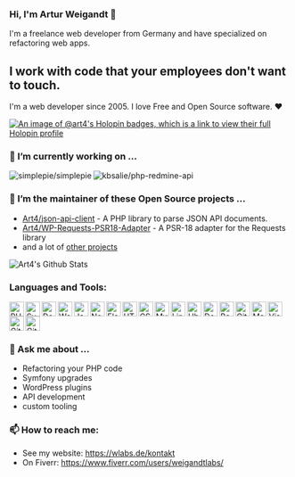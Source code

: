 ### Hi, I'm Artur Weigandt 👋

I'm a freelance web developer from Germany and have specialized on refactoring web apps.

## I work with code that your employees don't want to touch.

I'm a web developer since 2005. I love Free and Open Source software. ❤️ 

[![An image of @art4's Holopin badges, which is a link to view their full Holopin profile](https://holopin.me/art4)](https://holopin.io/@art4)

### 🔭 I’m currently working on ...

<img align="left" alt="simplepie/simplepie" src="https://github-readme-stats.vercel.app/api/pin?username=simplepie&repo=simplepie&show_icons=true&hide_border=true" />
<img alt="kbsalie/php-redmine-api" src="https://github-readme-stats.vercel.app/api/pin?username=kbsali&repo=php-redmine-api&show_icons=true&hide_border=true" />

### 👷 I’m the maintainer of these Open Source projects ...

- [Art4/json-api-client](https://github.com/Art4/json-api-client) - A PHP library to parse JSON API documents. 
- [Art4/WP-Requests-PSR18-Adapter](https://github.com/Art4/WP-Requests-PSR18-Adapter) - A PSR-18 adapter for the Requests library
- and a lot of [other projects](https://github.com/Art4?tab=repositories)

<img alt="Art4's Github Stats" src="https://github-readme-stats.vercel.app/api?username=Art4&show_icons=true&hide_border=true" />

### Languages and Tools:

<img align="left" alt="PHP" width="26px" src="https://cdn.jsdelivr.net/gh/devicons/devicon/icons/php/php-plain.svg" />
<img align="left" alt="Symfony" width="26px" src="https://cdn.jsdelivr.net/gh/devicons/devicon/icons/symfony/symfony-original.svg" />
<img align="left" alt="Doctrine" width="26px" src="https://cdn.jsdelivr.net/gh/devicons/devicon/icons/doctrine/doctrine-original.svg" />
<img align="left" alt="WordPress" width="26px" src="https://cdn.jsdelivr.net/gh/devicons/devicon/icons/wordpress/wordpress-original.svg" />
<img align="left" alt="JavaScript" width="26px" src="https://cdn.jsdelivr.net/gh/devicons/devicon/icons/javascript/javascript-original.svg" />
<img align="left" alt="Node.js" width="26px" src="https://cdn.jsdelivr.net/gh/devicons/devicon/icons/nodejs/nodejs-original.svg" />
<img align="left" alt="Electron" width="26px" src="https://cdn.jsdelivr.net/gh/devicons/devicon/icons/electron/electron-original.svg" />
<img align="left" alt="HTML5" width="26px" src="https://cdn.jsdelivr.net/gh/devicons/devicon/icons/html5/html5-original.svg" />
<img align="left" alt="CSS3" width="26px" src="https://cdn.jsdelivr.net/gh/devicons/devicon/icons/css3/css3-original.svg" />
<img align="left" alt="MySQL" width="26px" src="https://cdn.jsdelivr.net/gh/devicons/devicon/icons/mysql/mysql-original.svg" />
<img align="left" alt="Linux" width="26px" src="https://cdn.jsdelivr.net/gh/devicons/devicon/icons/linux/linux-original.svg" />
<img align="left" alt="Ubuntu" width="26px" src="https://cdn.jsdelivr.net/gh/devicons/devicon/icons/ubuntu/ubuntu-plain.svg" />
<img align="left" alt="Docker" width="26px" src="https://cdn.jsdelivr.net/gh/devicons/devicon/icons/docker/docker-original.svg" />
<img align="left" alt="Bash" width="26px" src="https://cdn.jsdelivr.net/gh/devicons/devicon/icons/bash/bash-original.svg" />
<img align="left" alt="Git" width="26px" src="https://cdn.jsdelivr.net/gh/devicons/devicon/icons/git/git-original.svg" />
<img align="left" alt="Markdown" width="26px" src="https://cdn.jsdelivr.net/gh/devicons/devicon/icons/markdown/markdown-original.svg" />
<img align="left" alt="Visual Studio Code" width="26px" src="https://cdn.jsdelivr.net/gh/devicons/devicon/icons/vscode/vscode-original.svg" />
<img align="left" alt="GitLab" width="26px" src="https://cdn.jsdelivr.net/gh/devicons/devicon/icons/gitlab/gitlab-original.svg" />
<img alt="GitHub" width="26px" src="https://cdn.jsdelivr.net/gh/devicons/devicon/icons/github/github-original.svg" />

### 💬 Ask me about ...

- Refactoring your PHP code
- Symfony upgrades
- WordPress plugins
- API development
- custom tooling

### 📫 How to reach me:

- See my website: https://wlabs.de/kontakt
- On Fiverr: https://www.fiverr.com/users/weigandtlabs/

<!--
**Art4/Art4** is a ✨ _special_ ✨ repository because its `README.md` (this file) appears on your GitHub profile.

Here are some ideas to get you started:

- 🔭 I’m currently working on ...
- 🌱 I’m currently learning ...
- 👯 I’m looking to collaborate on ...
- 🤔 I’m looking for help with ...
- 💬 Ask me about ...
- 📫 How to reach me: ...
- 😄 Pronouns: ...
- ⚡ Fun fact: ...
-->
